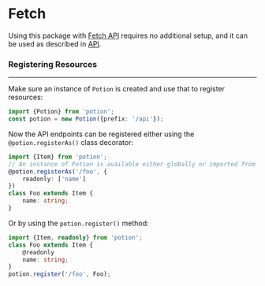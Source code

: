 # Fetch

Using this package with [Fetch API](https://developer.mozilla.org/en/docs/Web/API/Fetch_API) requires no additional setup,
and it can be used as described in [API](API.md).


### Registering Resources
-------------------------
Make sure an instance of `Potion` is created and use that to register resources:
```ts
import {Potion} from 'potion';
const potion = new Potion({prefix: '/api'});
```

Now the API endpoints can be registered either using the `@potion.registerAs()` class decorator:
```ts
import {Item} from 'potion';
// An instance of Potion is available either globally or imported from somewhere in your app
@potion.registerAs('/foo', {
    readonly: ['name']
})
class Foo extends Item {
    name: string;
}
```

Or by using the `potion.register()` method:
```ts
import {Item, readonly} from 'potion';
class Foo extends Item {
    @readonly
    name: string;
}
potion.register('/foo', Foo);
```
